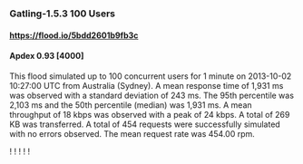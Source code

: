 
### Gatling-1.5.3 100 Users
#### https://flood.io/5bdd2601b9fb3c
#### Apdex 0.93 [4000]
This flood simulated up to 100 concurrent users for 1 minute on  2013-10-02 10:27:00 UTC from Australia (Sydney). A mean response time of 1,931 ms was observed with a standard deviation of 243 ms. The 95th percentile was 2,103 ms and the 50th percentile (median) was 1,931 ms. A mean throughput of 18 kbps was observed with a peak of 24 kbps. A total of 269 KB was transferred. A total of 454 requests were successfully simulated with no errors observed. The mean request rate was 454.00 rpm. 

\![](./gc/5bdd2601b9fb3c/tenured_size.jpg)
\![](./gc/5bdd2601b9fb3c/collection_pause_time.jpg)
\![](./gc/5bdd2601b9fb3c/cpu_real.jpg)
\![](./gc/5bdd2601b9fb3c/promoted_size.jpg)
\![](./gc/5bdd2601b9fb3c/young_size.jpg)

